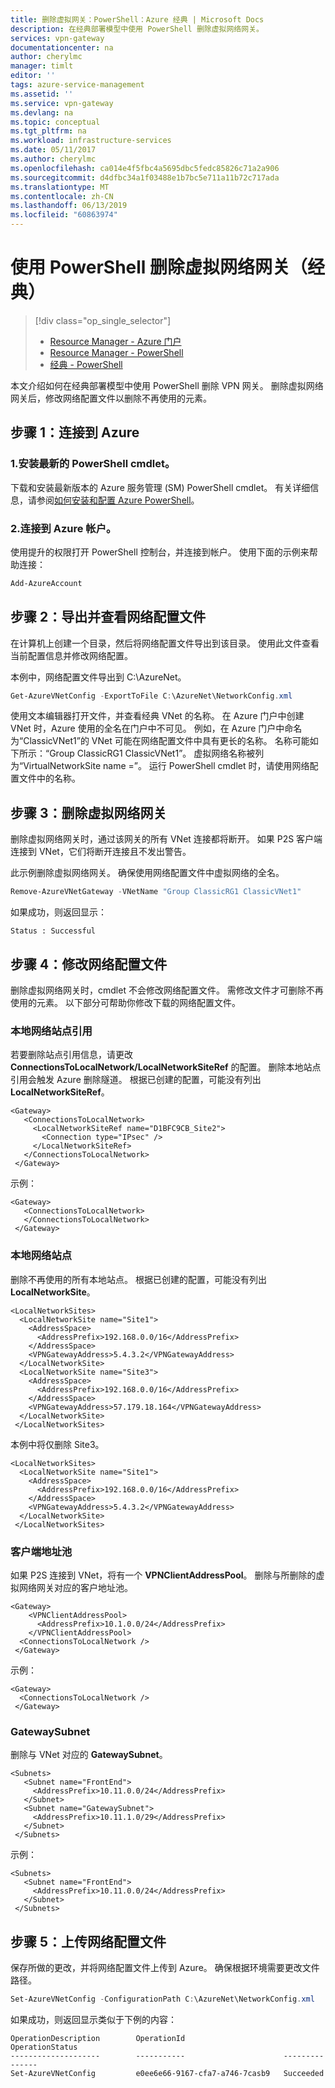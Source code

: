 ```yaml
---
title: 删除虚拟网关：PowerShell：Azure 经典 | Microsoft Docs
description: 在经典部署模型中使用 PowerShell 删除虚拟网络网关。
services: vpn-gateway
documentationcenter: na
author: cherylmc
manager: timlt
editor: ''
tags: azure-service-management
ms.assetid: ''
ms.service: vpn-gateway
ms.devlang: na
ms.topic: conceptual
ms.tgt_pltfrm: na
ms.workload: infrastructure-services
ms.date: 05/11/2017
ms.author: cherylmc
ms.openlocfilehash: ca014e4f5fbc4a5695dbc5fedc85826c71a2a906
ms.sourcegitcommit: d4dfbc34a1f03488e1b7bc5e711a11b72c717ada
ms.translationtype: MT
ms.contentlocale: zh-CN
ms.lasthandoff: 06/13/2019
ms.locfileid: "60863974"
---
```

# <a name="delete-a-virtual-network-gateway-using-powershell-classic"></a>使用 PowerShell 删除虚拟网络网关（经典）

> [!div class="op_single_selector"]
> * [Resource Manager - Azure 门户](vpn-gateway-delete-vnet-gateway-portal.md)
> * [Resource Manager - PowerShell](vpn-gateway-delete-vnet-gateway-powershell.md)
> * [经典 - PowerShell](vpn-gateway-delete-vnet-gateway-classic-powershell.md)
>

本文介绍如何在经典部署模型中使用 PowerShell 删除 VPN 网关。 删除虚拟网络网关后，修改网络配置文件以删除不再使用的元素。

## <a name="connect"></a>步骤 1：连接到 Azure

### <a name="1-install-the-latest-powershell-cmdlets"></a>1.安装最新的 PowerShell cmdlet。

下载和安装最新版本的 Azure 服务管理 (SM) PowerShell cmdlet。 有关详细信息，请参阅[如何安装和配置 Azure PowerShell](/powershell/azure/overview)。

### <a name="2-connect-to-your-azure-account"></a>2.连接到 Azure 帐户。 

使用提升的权限打开 PowerShell 控制台，并连接到帐户。 使用下面的示例来帮助连接：

```powershell
Add-AzureAccount
```

## <a name="export"></a>步骤 2：导出并查看网络配置文件

在计算机上创建一个目录，然后将网络配置文件导出到该目录。 使用此文件查看当前配置信息并修改网络配置。

本例中，网络配置文件导出到 C:\AzureNet。

```powershell
Get-AzureVNetConfig -ExportToFile C:\AzureNet\NetworkConfig.xml
```

使用文本编辑器打开文件，并查看经典 VNet 的名称。 在 Azure 门户中创建 VNet 时，Azure 使用的全名在门户中不可见。 例如，在 Azure 门户中命名为“ClassicVNet1”的 VNet 可能在网络配置文件中具有更长的名称。 名称可能如下所示：“Group ClassicRG1 ClassicVNet1”。 虚拟网络名称被列为“VirtualNetworkSite name =”。  运行 PowerShell cmdlet 时，请使用网络配置文件中的名称。

## <a name="delete"></a>步骤 3：删除虚拟网络网关

删除虚拟网络网关时，通过该网关的所有 VNet 连接都将断开。 如果 P2S 客户端连接到 VNet，它们将断开连接且不发出警告。

此示例删除虚拟网络网关。 确保使用网络配置文件中虚拟网络的全名。

```powershell
Remove-AzureVNetGateway -VNetName "Group ClassicRG1 ClassicVNet1"
```

如果成功，则返回显示：

```
Status : Successful
```

## <a name="modify"></a>步骤 4：修改网络配置文件

删除虚拟网络网关时，cmdlet 不会修改网络配置文件。 需修改文件才可删除不再使用的元素。 以下部分可帮助你修改下载的网络配置文件。

### <a name="lnsref"></a>本地网络站点引用

若要删除站点引用信息，请更改 **ConnectionsToLocalNetwork/LocalNetworkSiteRef** 的配置。 删除本地站点引用会触发 Azure 删除隧道。 根据已创建的配置，可能没有列出 **LocalNetworkSiteRef**。

```
<Gateway>
   <ConnectionsToLocalNetwork>
     <LocalNetworkSiteRef name="D1BFC9CB_Site2">
       <Connection type="IPsec" />
     </LocalNetworkSiteRef>
   </ConnectionsToLocalNetwork>
 </Gateway>
```

示例：

```
<Gateway>
   <ConnectionsToLocalNetwork>
   </ConnectionsToLocalNetwork>
 </Gateway>
```

### <a name="lns"></a>本地网络站点

删除不再使用的所有本地站点。 根据已创建的配置，可能没有列出 **LocalNetworkSite**。

```
<LocalNetworkSites>
  <LocalNetworkSite name="Site1">
    <AddressSpace>
      <AddressPrefix>192.168.0.0/16</AddressPrefix>
    </AddressSpace>
    <VPNGatewayAddress>5.4.3.2</VPNGatewayAddress>
  </LocalNetworkSite>
  <LocalNetworkSite name="Site3">
    <AddressSpace>
      <AddressPrefix>192.168.0.0/16</AddressPrefix>
    </AddressSpace>
    <VPNGatewayAddress>57.179.18.164</VPNGatewayAddress>
  </LocalNetworkSite>
 </LocalNetworkSites>
```

本例中将仅删除 Site3。

```
<LocalNetworkSites>
  <LocalNetworkSite name="Site1">
    <AddressSpace>
      <AddressPrefix>192.168.0.0/16</AddressPrefix>
    </AddressSpace>
    <VPNGatewayAddress>5.4.3.2</VPNGatewayAddress>
  </LocalNetworkSite>
 </LocalNetworkSites>
```

### <a name="clientaddresss"></a>客户端地址池

如果 P2S 连接到 VNet，将有一个 **VPNClientAddressPool**。 删除与所删除的虚拟网络网关对应的客户地址池。

```
<Gateway>
    <VPNClientAddressPool>
      <AddressPrefix>10.1.0.0/24</AddressPrefix>
    </VPNClientAddressPool>
  <ConnectionsToLocalNetwork />
 </Gateway>
```

示例：

```
<Gateway>
  <ConnectionsToLocalNetwork />
 </Gateway>
```

### <a name="gwsub"></a>GatewaySubnet

删除与 VNet 对应的 **GatewaySubnet**。

```
<Subnets>
   <Subnet name="FrontEnd">
     <AddressPrefix>10.11.0.0/24</AddressPrefix>
   </Subnet>
   <Subnet name="GatewaySubnet">
     <AddressPrefix>10.11.1.0/29</AddressPrefix>
   </Subnet>
 </Subnets>
```

示例：

```
<Subnets>
   <Subnet name="FrontEnd">
     <AddressPrefix>10.11.0.0/24</AddressPrefix>
   </Subnet>
 </Subnets>
```

## <a name="upload"></a>步骤 5：上传网络配置文件

保存所做的更改，并将网络配置文件上传到 Azure。 确保根据环境需要更改文件路径。

```powershell
Set-AzureVNetConfig -ConfigurationPath C:\AzureNet\NetworkConfig.xml
```

如果成功，则返回显示类似于下例的内容：

```
OperationDescription        OperationId                      OperationStatus                                                
--------------------        -----------                      ---------------                                           
Set-AzureVNetConfig         e0ee6e66-9167-cfa7-a746-7casb9   Succeeded
```
